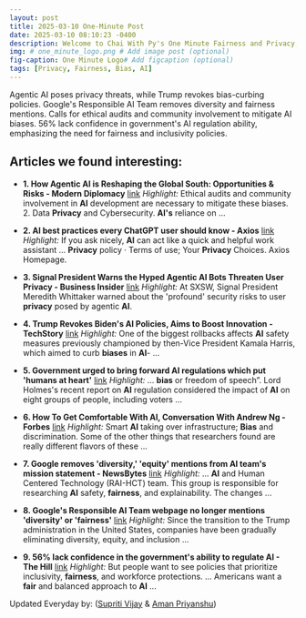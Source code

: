```yaml
---
layout: post
title: 2025-03-10 One-Minute Post
date: 2025-03-10 08:10:23 -0400
description: Welcome to Chai With Py's One Minute Fairness and Privacy, which aims to provide you the current happenings in the world of Fairness, Privacy, and AI.
img: # one_minute_logo.png # Add image post (optional)
fig-caption: One Minute Logo# Add figcaption (optional)
tags: [Privacy, Fairness, Bias, AI]
---
```


Agentic AI poses privacy threats, while Trump revokes bias-curbing policies. Google's Responsible AI Team removes diversity and fairness mentions. Calls for ethical audits and community involvement to mitigate AI biases. 56% lack confidence in government's AI regulation ability, emphasizing the need for fairness and inclusivity policies.

## Articles we found interesting:

- **1. How Agentic <b>AI</b> is Reshaping the Global South: Opportunities &amp; Risks - Modern Diplomacy** [link](https://moderndiplomacy.eu/2025/03/09/how-agentic-ai-is-reshaping-the-global-south-opportunities-risks/)
_Highlight:_ Ethical audits and community involvement in <b>AI</b> development are necessary to mitigate these biases. 2. Data <b>Privacy</b> and Cybersecurity. <b>AI&#39;s</b> reliance on&nbsp;...

- **2. <b>AI</b> best practices every ChatGPT user should know - Axios** [link](https://www.axios.com/2025/03/09/ai-chatgpt-tips-best-practices)
_Highlight:_ If you ask nicely, <b>AI</b> can act like a quick and helpful work assistant ... <b>Privacy</b> policy &middot; Terms of use; Your <b>Privacy</b> Choices. Axios Homepage.

- **3. Signal President Warns the Hyped Agentic <b>AI</b> Bots Threaten User <b>Privacy</b> - Business Insider** [link](https://www.businessinsider.com/signal-president-warns-privacy-threat-agentic-ai-meredith-whittaker-2025-3)
_Highlight:_ At SXSW, Signal President Meredith Whittaker warned about the &#39;profound&#39; security risks to user <b>privacy</b> posed by agentic <b>AI</b>.

- **4. Trump Revokes Biden&#39;s <b>AI</b> Policies, Aims to Boost Innovation - TechStory** [link](https://techstory.in/trump-revokes-bidens-ai-policies-aims-to-boost-innovation/)
_Highlight:_ One of the biggest rollbacks affects <b>AI</b> safety measures previously championed by then-Vice President Kamala Harris, which aimed to curb <b>biases</b> in <b>AI</b>-&nbsp;...

- **5. Government urged to bring forward <b>AI</b> regulations which put &#39;humans at heart&#39;** [link](https://uk.news.yahoo.com/government-urged-bring-forward-ai-000100493.html)
_Highlight:_ ... <b>bias</b> or freedom of speech”. Lord Holmes&#39;s recent report on <b>AI</b> regulation considered the impact of <b>AI</b> on eight groups of people, including voters&nbsp;...

- **6. How To Get Comfortable With <b>AI</b>, Conversation With Andrew Ng - Forbes** [link](https://www.forbes.com/sites/johnwerner/2025/03/09/how-to-get-comfortable-with-ai-conversation-with-andrew-ng/)
_Highlight:_ Smart <b>AI</b> taking over infrastructure; <b>Bias</b> and discrimination. Some of the other things that researchers found are really different flavors of these&nbsp;...

- **7. Google removes &#39;diversity,&#39; &#39;equity&#39; mentions from <b>AI</b> team&#39;s mission statement - NewsBytes** [link](https://www.newsbytesapp.com/news/science/google-scrubs-mentions-of-diversity-equity-from-responsible-ai-team-webpage/story)
_Highlight:_ ... <b>AI</b> and Human Centered Technology (RAI-HCT) team. This group is responsible for researching <b>AI</b> safety, <b>fairness</b>, and explainability. The changes&nbsp;...

- **8. Google&#39;s Responsible <b>AI</b> Team webpage no longer mentions &#39;diversity&#39; or &#39;<b>fairness</b>&#39;** [link](https://gigazine.net/gsc_news/en/20250309-google-scrubs-diversity-equity-responsible-ai/)
_Highlight:_ Since the transition to the Trump administration in the United States, companies have been gradually eliminating diversity, equity, and inclusion&nbsp;...

- **9. 56% lack confidence in the government&#39;s ability to regulate <b>AI</b> - The Hill** [link](https://thehill.com/lobbying/5182668-56-lack-confidence-in-the-governments-ability-to-regulate-ai/)
_Highlight:_ But people want to see policies that prioritize inclusivity, <b>fairness</b>, and workforce protections. ... Americans want a <b>fair</b> and balanced approach to <b>AI</b>&nbsp;...


Updated Everyday by: (<a href="https://supritivijay.github.io/">Supriti Vijay</a> & <a href="https://amanpriyanshu.github.io/">Aman Priyanshu</a>)
